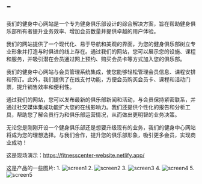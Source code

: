 # -
我们的健身中心网站是一个专为健身俱乐部设计的综合解决方案，旨在帮助健身俱乐部所有者提升业务效率、增加会员数量并提供卓越的用户体验。

我们的网站提供了一个现代化、易于导航和美观的界面，为您的健身俱乐部树立专业形象并打造与时俱进的线上存在。通过我们的网站，您可以展示您的设施、课程和服务，并吸引潜在会员通过网上预约、购买会员卡等方式加入您的俱乐部。

我们的健身中心网站与会员管理系统集成，使您能够轻松管理会员信息、课程安排和预订。此外，我们提供了在线支付功能，方便会员购买会员卡、课程和活动门票，提升销售效率和便利性。

通过我们的网站，您可以发布最新的俱乐部新闻和活动，与会员保持紧密联系，并通过社交媒体集成功能扩大您的在线影响力。我们还提供个性化的报告和分析工具，帮助您了解会员行为和俱乐部运营情况，从而做出更明智的业务决策。

无论您是刚刚开设一个健身俱乐部还是想要升级现有的业务，我们的健身中心网站将成为您的理想选择。与我们合作，提升您的俱乐部形象，吸引更多会员，实现商业成功！

这是现场演示：https://fitnesscenter-website.netlify.app/

这是产品的一些图片:
1.
![screen1](https://github.com/youssefdev98/-/assets/93682031/bcf6f581-cd29-48ad-a1e9-7abe2b4a9cb0)
2.
![screen2](https://github.com/youssefdev98/-/assets/93682031/f3135008-0491-4a7d-ac1b-bdd4c8afa21b)
3.
![screen3](https://github.com/youssefdev98/-/assets/93682031/174dfbee-2e9a-43f9-b77c-a1d8bde6ad94)
4.
![screen4](https://github.com/youssefdev98/-/assets/93682031/14939b60-738d-4418-99d5-53623e62a9ba)
5.
![screen5](https://github.com/youssefdev98/-/assets/93682031/c868c291-7c9d-4ef1-becd-34171055e7b6)
